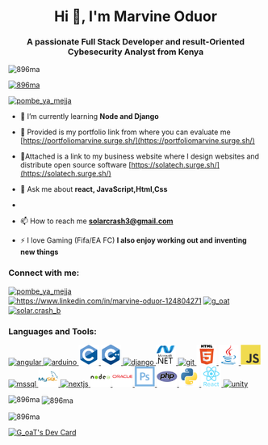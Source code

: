 <h1 align="center">Hi 👋, I'm Marvine Oduor</h1>
<h3 align="center">A passionate Full Stack Developer and result-Oriented Cybesecurity Analyst from Kenya</h3>
  
<p align="left"> <img src="https://komarev.com/ghpvc/?username=896ma&label=Profile%20views&color=0e75b6&style=flat" alt="896ma" /> </p>  
   
<p align="left"> <a href="https://https://github-profile-trophy.vercel.app/?username=ryo-ma&theme=gruvbox"><img src="https://github-profile-trophy.vercel.app/?username=896ma" alt="896ma" /></a> </p>

<p align="left"> <a href="https://twitter.com/pombe_ya_mejja" target="blank"><img src="https://img.shields.io/twitter/follow/pombe_ya_mejja?logo=twitter&style=for-the-badge" alt="pombe_ya_mejja" /></a> </p>
 
- 🌱 I’m currently learning **Node and Django**
   
- 📄 Provided is my portfolio link from where you can evaluate me [https://portfoliomarvine.surge.sh/](https://portfoliomarvine.surge.sh/)

- 📝Attached is a link to my business website where I design websites and distribute open source software [https://solatech.surge.sh/](https://solatech.surge.sh/)

- 💬 Ask me about  **react, JavaScript,Html,Css**
-    

- 📫 How to reach me **solarcrash3@gmail.com**

- ⚡ I love Gaming (Fifa/EA FC) **I also enjoy working out and inventing new things**

<h3 align="left">Connect with me:</h3>    
<p align="left">
<a href="https://twitter.com/pombe_ya_mejja" target="blank"><img align="center" src="https://raw.githubusercontent.com/rahuldkjain/github-profile-readme-generator/master/src/images/icons/Social/twitter.svg" alt="pombe_ya_mejja" height="30" width="40" /></a>
<a href="https://linkedin.com/in/https://www.linkedin.com/in/marvine-oduor-124804271" target="blank"><img align="center" src="https://raw.githubusercontent.com/rahuldkjain/github-profile-readme-generator/master/src/images/icons/Social/linked-in-alt.svg" alt="https://www.linkedin.com/in/marvine-oduor-124804271" height="30" width="40" /></a>
<a href="https://stackoverflow.com/users/g_oat" target="blank"><img align="center" src="https://raw.githubusercontent.com/rahuldkjain/github-profile-readme-generator/master/src/images/icons/Social/stack-overflow.svg" alt="g_oat" height="30" width="40" /></a>
<a href="https://instagram.com/solar.crash_b" target="blank"><img align="center" src="https://raw.githubusercontent.com/rahuldkjain/github-profile-readme-generator/master/src/images/icons/Social/instagram.svg" alt="solar.crash_b" height="30" width="40" /></a>
</p>

<h3 align="left">Languages and Tools:</h3>
<p align="left"> <a href="https://angular.io" target="_blank" rel="noreferrer"> <img src="https://angular.io/assets/images/logos/angular/angular.svg" alt="angular" width="40" height="40"/> </a> <a href="https://www.arduino.cc/" target="_blank" rel="noreferrer"> <img src="https://cdn.worldvectorlogo.com/logos/arduino-1.svg" alt="arduino" width="40" height="40"/> </a> <a href="https://www.cprogramming.com/" target="_blank" rel="noreferrer"> <img src="https://raw.githubusercontent.com/devicons/devicon/master/icons/c/c-original.svg" alt="c" width="40" height="40"/> </a> <a href="https://www.w3schools.com/cpp/" target="_blank" rel="noreferrer"> <img src="https://raw.githubusercontent.com/devicons/devicon/master/icons/cplusplus/cplusplus-original.svg" alt="cplusplus" width="40" height="40"/> </a> <a href="https://www.djangoproject.com/" target="_blank" rel="noreferrer"> <img src="https://cdn.worldvectorlogo.com/logos/django.svg" alt="django" width="40" height="40"/> </a> <a href="https://dotnet.microsoft.com/" target="_blank" rel="noreferrer"> <img src="https://raw.githubusercontent.com/devicons/devicon/master/icons/dot-net/dot-net-original-wordmark.svg" alt="dotnet" width="40" height="40"/> </a> <a href="https://git-scm.com/" target="_blank" rel="noreferrer"> <img src="https://www.vectorlogo.zone/logos/git-scm/git-scm-icon.svg" alt="git" width="40" height="40"/> </a> <a href="https://www.w3.org/html/" target="_blank" rel="noreferrer"> <img src="https://raw.githubusercontent.com/devicons/devicon/master/icons/html5/html5-original-wordmark.svg" alt="html5" width="40" height="40"/> </a> <a href="https://www.java.com" target="_blank" rel="noreferrer"> <img src="https://raw.githubusercontent.com/devicons/devicon/master/icons/java/java-original.svg" alt="java" width="40" height="40"/> </a> <a href="https://developer.mozilla.org/en-US/docs/Web/JavaScript" target="_blank" rel="noreferrer"> <img src="https://raw.githubusercontent.com/devicons/devicon/master/icons/javascript/javascript-original.svg" alt="javascript" width="40" height="40"/> </a> <a href="https://www.microsoft.com/en-us/sql-server" target="_blank" rel="noreferrer"> <img src="https://www.svgrepo.com/show/303229/microsoft-sql-server-logo.svg" alt="mssql" width="40" height="40"/> </a> <a href="https://www.mysql.com/" target="_blank" rel="noreferrer"> <img src="https://raw.githubusercontent.com/devicons/devicon/master/icons/mysql/mysql-original-wordmark.svg" alt="mysql" width="40" height="40"/> </a> <a href="https://nextjs.org/" target="_blank" rel="noreferrer"> <img src="https://cdn.worldvectorlogo.com/logos/nextjs-2.svg" alt="nextjs" width="40" height="40"/> </a> <a href="https://nodejs.org" target="_blank" rel="noreferrer"> <img src="https://raw.githubusercontent.com/devicons/devicon/master/icons/nodejs/nodejs-original-wordmark.svg" alt="nodejs" width="40" height="40"/> </a> <a href="https://www.oracle.com/" target="_blank" rel="noreferrer"> <img src="https://raw.githubusercontent.com/devicons/devicon/master/icons/oracle/oracle-original.svg" alt="oracle" width="40" height="40"/> </a> <a href="https://www.photoshop.com/en" target="_blank" rel="noreferrer"> <img src="https://raw.githubusercontent.com/devicons/devicon/master/icons/photoshop/photoshop-line.svg" alt="photoshop" width="40" height="40"/> </a> <a href="https://www.php.net" target="_blank" rel="noreferrer"> <img src="https://raw.githubusercontent.com/devicons/devicon/master/icons/php/php-original.svg" alt="php" width="40" height="40"/> </a> <a href="https://www.python.org" target="_blank" rel="noreferrer"> <img src="https://raw.githubusercontent.com/devicons/devicon/master/icons/python/python-original.svg" alt="python" width="40" height="40"/> </a> <a href="https://reactjs.org/" target="_blank" rel="noreferrer"> <img src="https://raw.githubusercontent.com/devicons/devicon/master/icons/react/react-original-wordmark.svg" alt="react" width="40" height="40"/> </a> <a href="https://unity.com/" target="_blank" rel="noreferrer"> <img src="https://www.vectorlogo.zone/logos/unity3d/unity3d-icon.svg" alt="unity" width="40" height="40"/> </a> </p>

<p><img align="left" src="https://github-readme-stats.vercel.app/api/top-langs?username=896ma&show_icons=true&locale=en&layout=compact" alt="896ma" /></p>

<p>&nbsp;<img align="center" src="https://github-readme-stats.vercel.app/api?username=896ma&show_icons=true&locale=en" alt="896ma" /></p>

<p><img align="center" src="https://github-readme-streak-stats.herokuapp.com/?user=896ma&" alt="896ma" /></p>
<a href="https://app.daily.dev/G_oaT"><img src="https://api.daily.dev/devcards/21a791694cac44078b3c2a585c10aabe.png?r=kgk" width="400" alt="G_oaT's Dev Card"/></a>
